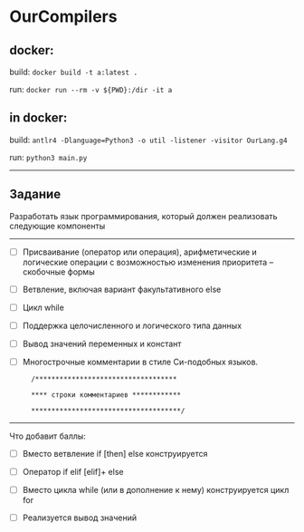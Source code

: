 # OurCompilers
## docker:
build:
```docker build -t a:latest .```

run:
```docker run --rm -v ${PWD}:/dir -it a```

## in docker:
build: 
```antlr4 -Dlanguage=Python3 -o util -listener -visitor OurLang.g4```

run: 
```python3 main.py```

---
## Задание
Разработать язык программирования, который должен реализовать следующие компоненты

---
-[ ] Присваивание (оператор или операция), арифметические и логические операции с возможностью изменения приоритета – скобочные формы 
-[ ] Ветвление, включая вариант факультативного else 
-[ ] Цикл while 
-[ ] Поддержка целочисленного и логического типа данных 
-[ ] Вывод значений переменных и констант
-[ ] Многострочные комментарии в стиле Си-подобных языков.

        /***********************************
        
        **** строки комментариев ************
        
        *************************************/

---
Что добавит баллы:
-[ ] Вместо ветвление if [then] else конструируется 
-[ ] Оператор if elif [elif]+ else
-[ ] Вместо цикла while (или в дополнение к нему) конструируется цикл for
-[ ] Реализуется вывод значений




